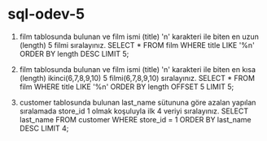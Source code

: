 # sql-odev-5

1. film tablosunda bulunan ve film ismi (title) 'n' karakteri ile biten en uzun (length) 5 filmi sıralayınız.
SELECT * FROM film
WHERE title LIKE '%n'
ORDER BY length DESC
LIMIT 5;

2. film tablosunda bulunan ve film ismi (title) 'n' karakteri ile biten en kısa (length) ikinci(6,7,8,9,10) 5 filmi(6,7,8,9,10) sıralayınız.
SELECT * FROM film
WHERE title LIKE '%n'
ORDER BY length
OFFSET 5
LIMIT 5;

3. customer tablosunda bulunan last_name sütununa göre azalan yapılan sıralamada store_id 1 olmak koşuluyla ilk 4 veriyi sıralayınız.
SELECT last_name FROM customer
WHERE store_id = 1
ORDER BY last_name DESC
LIMIT 4;
